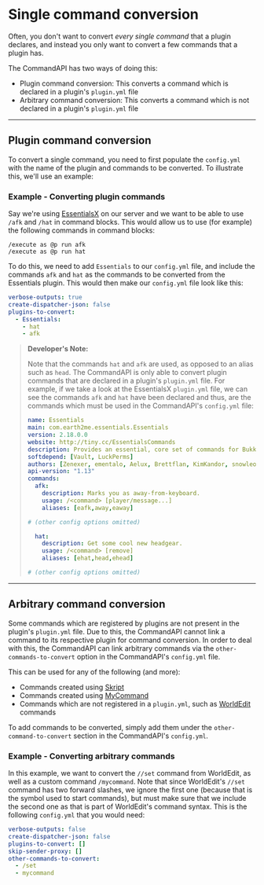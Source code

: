 # Single command conversion

Often, you don't want to convert _every single command_ that a plugin declares, and instead you only want to convert a few commands that a plugin has.

The CommandAPI has two ways of doing this: 

- Plugin command conversion: This converts a command which is declared in a plugin's `plugin.yml` file
- Arbitrary command conversion: This converts a command which is not declared in a plugin's `plugin.yml` file

-----

## Plugin command conversion

To convert a single command, you need to first populate the `config.yml` with the name of the plugin and commands to be converted. To illustrate this, we'll use an example:

<div class="example">

### Example - Converting plugin commands

Say we're using [EssentialsX](https://www.spigotmc.org/resources/essentialsx.9089/) on our server and we want to be able to use `/afk` and `/hat` in command blocks. This would allow us to use (for example) the following commands in command blocks:

```
/execute as @p run afk
/execute as @p run hat
```

To do this, we need to add `Essentials` to our `config.yml` file, and include the commands `afk` and `hat` as the commands to be converted from the Essentials plugin. This would then make our `config.yml` file look like this:

```yaml
verbose-outputs: true
create-dispatcher-json: false
plugins-to-convert: 
  - Essentials: 
    - hat
    - afk
```

> **Developer's Note:**
>
> Note that the commands `hat` and `afk` are used, as opposed to an alias such as `head`. The CommandAPI is only able to convert plugin commands that are declared in a plugin's `plugin.yml` file. For example, if we take a look at the EssentialsX `plugin.yml` file, we can see the commands `afk` and `hat` have been declared and thus, are the commands which must be used in the CommandAPI's `config.yml` file:
>
> ```yaml
> name: Essentials
> main: com.earth2me.essentials.Essentials
> version: 2.18.0.0
> website: http://tiny.cc/EssentialsCommands
> description: Provides an essential, core set of commands for Bukkit.
> softdepend: [Vault, LuckPerms]
> authors: [Zenexer, ementalo, Aelux, Brettflan, KimKandor, snowleo, ceulemans, Xeology, KHobbits, md_5, Iaccidentally, drtshock, vemacs, SupaHam, md678685]
> api-version: "1.13"
> commands:
>   afk:
>     description: Marks you as away-from-keyboard.
>     usage: /<command> [player/message...]
>     aliases: [eafk,away,eaway]
> 
> # (other config options omitted)
> 
>   hat:
>     description: Get some cool new headgear.
>     usage: /<command> [remove]
>     aliases: [ehat,head,ehead]
> 
> # (other config options omitted)
> ```

</div>

-----

## Arbitrary command conversion

Some commands which are registered by plugins are not present in the plugin's `plugin.yml` file. Due to this, the CommandAPI cannot link a command to its respective plugin for command conversion. In order to deal with this, the CommandAPI can link arbitrary commands via the `other-commands-to-convert` option in the CommandAPI's `config.yml` file.

This can be used for any of the following (and more):

- Commands created using [Skript](https://github.com/SkriptLang/Skript)
- Commands created using [MyCommand](https://dev.bukkit.org/projects/mycommand)
- Commands which are not registered in a `plugin.yml`, such as [WorldEdit](https://dev.bukkit.org/projects/worldedit) commands

To add commands to be converted, simply add them under the `other-command-to-convert` section in the CommandAPI's `config.yml`. 

<div class="example">

### Example - Converting arbitrary commands

In this example, we want to convert the `//set` command from WorldEdit, as well as a custom command `/mycommand`. Note that since WorldEdit's `//set` command has two forward slashes, we ignore the first one (because that is the symbol used to start commands), but must make sure that we include the second one as that is part of WorldEdit's command syntax. This is the following `config.yml` that you would need:

```yml
verbose-outputs: false
create-dispatcher-json: false
plugins-to-convert: []
skip-sender-proxy: []
other-commands-to-convert:
  - /set
  - mycommand
```
</div>

